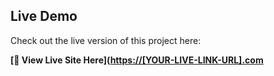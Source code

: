 ## Live Demo

Check out the live version of this project here:

**[🚀 View Live Site Here]([https://[YOUR-LIVE-LINK-URL].com](https://netflix-clone-p0lqhz0zw-jainarchis-projects.vercel.app/)**

